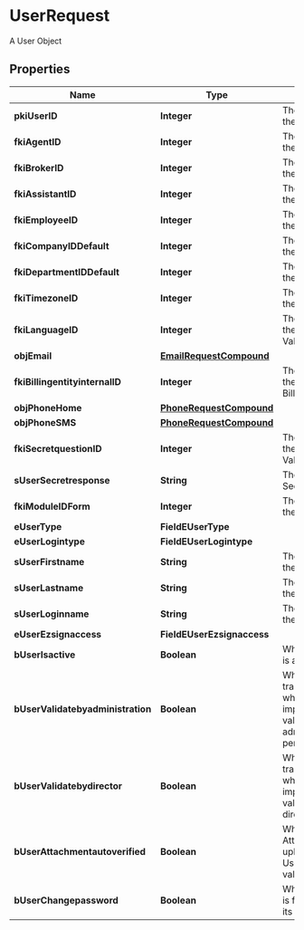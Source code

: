 

# UserRequest

A User Object

## Properties

| Name | Type | Description | Notes |
|------------ | ------------- | ------------- | -------------|
|**pkiUserID** | **Integer** | The unique ID of the User |  [optional] |
|**fkiAgentID** | **Integer** | The unique ID of the Agent. |  [optional] |
|**fkiBrokerID** | **Integer** | The unique ID of the Broker. |  [optional] |
|**fkiAssistantID** | **Integer** | The unique ID of the Assistant. |  [optional] |
|**fkiEmployeeID** | **Integer** | The unique ID of the Employee. |  [optional] |
|**fkiCompanyIDDefault** | **Integer** | The unique ID of the Company |  |
|**fkiDepartmentIDDefault** | **Integer** | The unique ID of the Department |  |
|**fkiTimezoneID** | **Integer** | The unique ID of the Timezone |  |
|**fkiLanguageID** | **Integer** | The unique ID of the Language.  Valid values:  |Value|Description| |-|-| |1|French| |2|English| |  |
|**objEmail** | [**EmailRequestCompound**](EmailRequestCompound.md) |  |  |
|**fkiBillingentityinternalID** | **Integer** | The unique ID of the Billingentityinternal. |  |
|**objPhoneHome** | [**PhoneRequestCompound**](PhoneRequestCompound.md) |  |  [optional] |
|**objPhoneSMS** | [**PhoneRequestCompound**](PhoneRequestCompound.md) |  |  [optional] |
|**fkiSecretquestionID** | **Integer** | The unique ID of the Secretquestion.  Valid values:  |Value|Description| |-|-| |1|The name of the hospital in which you were born| |2|The name of your grade school| |3|The last name of your favorite teacher| |4|Your favorite sports team| |5|Your favorite TV show| |6|Your favorite movie| |7|The name of the street on which you grew up| |8|The name of your first employer| |9|Your first car| |10|Your favorite food| |11|The name of your first pet| |12|Favorite musician/band| |13|What instrument you play| |14|Your father&#39;s middle name| |15|Your mother&#39;s maiden name| |16|Name of your eldest child| |17|Your spouse&#39;s middle name| |18|Favorite restaurant| |19|Childhood nickname| |20|Favorite vacation destination| |21|Your boat&#39;s name| |22|Date of Birth (YYYY-MM-DD)| |  [optional] |
|**sUserSecretresponse** | **String** | The answer to the Secretquestion |  [optional] |
|**fkiModuleIDForm** | **Integer** | The unique ID of the Module |  [optional] |
|**eUserType** | **FieldEUserType** |  |  |
|**eUserLogintype** | **FieldEUserLogintype** |  |  |
|**sUserFirstname** | **String** | The first name of the user |  |
|**sUserLastname** | **String** | The last name of the user |  |
|**sUserLoginname** | **String** | The login name of the User. |  |
|**eUserEzsignaccess** | **FieldEUserEzsignaccess** |  |  |
|**bUserIsactive** | **Boolean** | Whether the User is active or not |  |
|**bUserValidatebyadministration** | **Boolean** | Whether if the transactions in which the User is implicated must be validated by administrative personnel or not |  [optional] |
|**bUserValidatebydirector** | **Boolean** | Whether if the transactions in which the User is implicated must be validated by a director or not |  [optional] |
|**bUserAttachmentautoverified** | **Boolean** | Whether if Attachments uploaded by the User must be validated or not |  [optional] |
|**bUserChangepassword** | **Boolean** | Whether if the User is forced to change its password |  [optional] |



